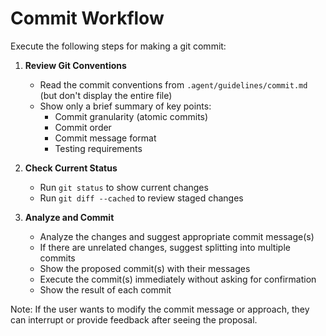 # Commit Workflow

Execute the following steps for making a git commit:

1. **Review Git Conventions**
   - Read the commit conventions from `.agent/guidelines/commit.md` (but don't display the entire file)
   - Show only a brief summary of key points:
     - Commit granularity (atomic commits)
     - Commit order
     - Commit message format
     - Testing requirements

2. **Check Current Status**
   - Run `git status` to show current changes
   - Run `git diff --cached` to review staged changes

3. **Analyze and Commit**
   - Analyze the changes and suggest appropriate commit message(s)
   - If there are unrelated changes, suggest splitting into multiple commits
   - Show the proposed commit(s) with their messages
   - Execute the commit(s) immediately without asking for confirmation
   - Show the result of each commit

Note: If the user wants to modify the commit message or approach, they can interrupt or provide feedback after seeing the proposal.